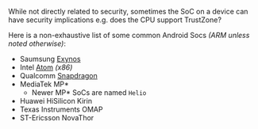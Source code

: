 While not directly related to security, sometimes the SoC on a device can have security implications e.g. does the CPU support TrustZone?

Here is a non-exhaustive list of some common Android Socs _(ARM unless noted otherwise)_:

- Saumsung [Exynos](https://en.wikipedia.org/wiki/Exynos)
- Intel [Atom](https://en.wikipedia.org/wiki/Atom_(system_on_chip)) _(x86)_
- Qualcomm [Snapdragon](https://en.wikipedia.org/wiki/Qualcomm_Snapdragon)
- MediaTek MP* 
  - Newer MP* SoCs are named `Helio`
- Huawei HiSilicon Kirin
- Texas Instruments OMAP
- ST-Ericsson NovaThor
